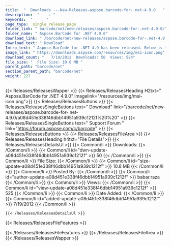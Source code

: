 ```yaml
---
title:  "  Downloads ---New-Releases-aspose.barcode-for-.net-4.9.0 . " 
description:  "    . " 
keywords:  "    . " 
page_type:  single_release_page
folder_link: " barcode/net/new-releases/aspose.barcode-for-.net-4.9.0/"
folder_name: " Aspose.BarCode for .NET 4.9.0"
download_link: " /barcode/net/new-releases/aspose.barcode-for-.net-4.9.0/a08d451e338f46dbb14951a939c1212f"
download_text: " Download"
Intro_text: " Aspose.BarCode for .NET 4.9 has been released. Below is the list of new features..."
image_link: " https://downloads.aspose.com/resources/img/msi-icon.png"
download_count: "   7/19/2012  Downloads: 50  Views: 524"
file_size: "  File Size: 10.8 MB "
parent_path: "barcode/net"
section_parent_path: "barcode/net"
weight: 227 
---
```


{{< Releases/ReleasesWapper >}}
  {{< Releases/ReleasesHeading H2txt=" Aspose.BarCode for .NET 4.9.0" imagelink="/resources/img/msi-icon.png">}}
  {{< Releases/ReleasesButtons >}}
    {{< Releases/ReleasesSingleButtons text=" Download" link="/barcode/net/new-releases/aspose.barcode-for-.net-4.9.0/a08d451e338f46dbb14951a939c1212f%20%20" >}}
    {{< Releases/ReleasesSingleButtons text=" Support Forum " link="https://forum.aspose.com/c/barcode" >}}
  {{< Releases/ReleasesButtons >}}
  {{< Releases/ReleasesFileArea >}}
    {{< Releases/ReleasesHeading h4txt="File Details">}}
    {{< Releases/ReleasesDetailsUl >}}
            {{< Common/li  >}} Downloads: {{< /Common/li >}} 
      {{< Common/li id="dwn-update-a08d451e338f46dbb14951a939c1212f" >}} 50 {{< /Common/li >}} 
      {{< Common/li  >}} File Size: {{< /Common/li >}} 
      {{< Common/li id="size-update-a08d451e338f46dbb14951a939c1212f" >}} 10.8 MB {{< /Common/li >}} 
      {{< Common/li  >}} Posted By: {{< /Common/li >}} 
      {{< Common/li id="author-update-a08d451e338f46dbb14951a939c1212f" >}} babar.raza {{< /Common/li >}} 
      {{< Common/li  >}} Views: {{< /Common/li >}} 
      {{< Common/li id="view-update-a08d451e338f46dbb14951a939c1212f" >}} 525 {{< /Common/li >}} 
      {{< Common/li  >}} Date Added: {{< /Common/li >}} 
      {{< Common/li id="added-update-a08d451e338f46dbb14951a939c1212f" >}} 7/19/2012 {{< /Common/li >}} 

    {{< /Releases/ReleasesDetailsUl >}}

  {{< Releases/ReleasesFileFeatures >}}
      
  {{< /Releases/ReleasesFileFeatures >}}
 {{< /Releases/ReleasesFileArea >}}
{{< /Releases/ReleasesWapper >}}


